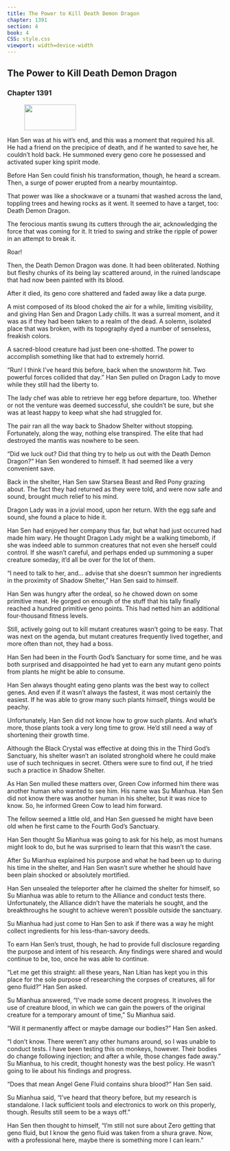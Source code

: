 ```yaml
---
title: The Power to Kill Death Demon Dragon
chapter: 1391
section: 4
book: 4
CSS: style.css
viewport: width=device-width
---
```


## The Power to Kill Death Demon Dragon

### Chapter 1391

<figure>
	<img src="../Images/gem.gif" alt="" id="gem" width="120" height="60" />
</figure>

Han Sen was at his wit’s end, and this was a moment that required his all. He had a friend on the precipice of death, and if he wanted to save her, he couldn’t hold back. He summoned every geno core he possessed and activated super king spirit mode.

Before Han Sen could finish his transformation, though, he heard a scream. Then, a surge of power erupted from a nearby mountaintop.

That power was like a shockwave or a tsunami that washed across the land, toppling trees and hewing rocks as it went. It seemed to have a target, too: Death Demon Dragon.

The ferocious mantis swung its cutters through the air, acknowledging the force that was coming for it. It tried to swing and strike the ripple of power in an attempt to break it.

Roar!

Then, the Death Demon Dragon was done. It had been obliterated. Nothing but fleshy chunks of its being lay scattered around, in the ruined landscape that had now been painted with its blood.

After it died, its geno core shattered and faded away like a data purge.

A mist composed of its blood choked the air for a while, limiting visibility, and giving Han Sen and Dragon Lady chills. It was a surreal moment, and it was as if they had been taken to a realm of the dead. A solemn, isolated place that was broken, with its topography dyed a number of senseless, freakish colors.

A sacred-blood creature had just been one-shotted. The power to accomplish something like that had to extremely horrid.

“Run! I think I’ve heard this before, back when the snowstorm hit. Two powerful forces collided that day.” Han Sen pulled on Dragon Lady to move while they still had the liberty to.

The lady chef was able to retrieve her egg before departure, too. Whether or not the venture was deemed successful, she couldn’t be sure, but she was at least happy to keep what she had struggled for.

The pair ran all the way back to Shadow Shelter without stopping. Fortunately, along the way, nothing else transpired. The elite that had destroyed the mantis was nowhere to be seen.

“Did we luck out? Did that thing try to help us out with the Death Demon Dragon?” Han Sen wondered to himself. It had seemed like a very convenient save.

Back in the shelter, Han Sen saw Starsea Beast and Red Pony grazing about. The fact they had returned as they were told, and were now safe and sound, brought much relief to his mind.

Dragon Lady was in a jovial mood, upon her return. With the egg safe and sound, she found a place to hide it.

Han Sen had enjoyed her company thus far, but what had just occurred had made him wary. He thought Dragon Lady might be a walking timebomb, if she was indeed able to summon creatures that not even she herself could control. If she wasn’t careful, and perhaps ended up summoning a super creature someday, it’d all be over for the lot of them.

“I need to talk to her, and… advise that she doesn’t summon her ingredients in the proximity of Shadow Shelter,” Han Sen said to himself.

Han Sen was hungry after the ordeal, so he chowed down on some primitive meat. He gorged on enough of the stuff that his tally finally reached a hundred primitive geno points. This had netted him an additional four-thousand fitness levels.

Still, actively going out to kill mutant creatures wasn’t going to be easy. That was next on the agenda, but mutant creatures frequently lived together, and more often than not, they had a boss.

Han Sen had been in the Fourth God’s Sanctuary for some time, and he was both surprised and disappointed he had yet to earn any mutant geno points from plants he might be able to consume.

Han Sen always thought eating geno plants was the best way to collect genes. And even if it wasn’t always the fastest, it was most certainly the easiest. If he was able to grow many such plants himself, things would be peachy.

Unfortunately, Han Sen did not know how to grow such plants. And what’s more, those plants took a very long time to grow. He’d still need a way of shortening their growth time.

Although the Black Crystal was effective at doing this in the Third God’s Sanctuary, his shelter wasn’t an isolated stronghold where he could make use of such techniques in secret. Others were sure to find out, if he tried such a practice in Shadow Shelter.

As Han Sen mulled these matters over, Green Cow informed him there was another human who wanted to see him. His name was Su Mianhua. Han Sen did not know there was another human in his shelter, but it was nice to know. So, he informed Green Cow to lead him forward.

The fellow seemed a little old, and Han Sen guessed he might have been old when he first came to the Fourth God’s Sanctuary.

Han Sen thought Su Mianhua was going to ask for his help, as most humans might look to do, but he was surprised to learn that this wasn’t the case.

After Su Mianhua explained his purpose and what he had been up to during his time in the shelter, and Han Sen wasn’t sure whether he should have been plain shocked or absolutely mortified.

Han Sen unsealed the teleporter after he claimed the shelter for himself, so Su Mianhua was able to return to the Alliance and conduct tests there. Unfortunately, the Alliance didn’t have the materials he sought, and the breakthroughs he sought to achieve weren’t possible outside the sanctuary.

Su Mianhua had just come to Han Sen to ask if there was a way he might collect ingredients for his less-than-savory deeds.

To earn Han Sen’s trust, though, he had to provide full disclosure regarding the purpose and intent of his research. Any findings were shared and would continue to be, too, once he was able to continue.

“Let me get this straight: all these years, Nan Litian has kept you in this place for the sole purpose of researching the corpses of creatures, all for geno fluid?” Han Sen asked.

Su Mianhua answered, “I’ve made some decent progress. It involves the use of creature blood, in which we can gain the powers of the original creature for a temporary amount of time,” Su Mianhua said.

“Will it permanently affect or maybe damage our bodies?” Han Sen asked.

“I don’t know. There weren’t any other humans around, so I was unable to conduct tests. I have been testing this on monkeys, however. Their bodies do change following injection; and after a while, those changes fade away.” Su Mianhua, to his credit, thought honesty was the best policy. He wasn’t going to lie about his findings and progress.

“Does that mean Angel Gene Fluid contains shura blood?” Han Sen said.

Su Mianhua said, “I’ve heard that theory before, but my research is standalone. I lack sufficient tools and electronics to work on this properly, though. Results still seem to be a ways off.”

Han Sen then thought to himself, “I’m still not sure about Zero getting that geno fluid, but I know the geno fluid was taken from a shura grave. Now, with a professional here, maybe there is something more I can learn.”
